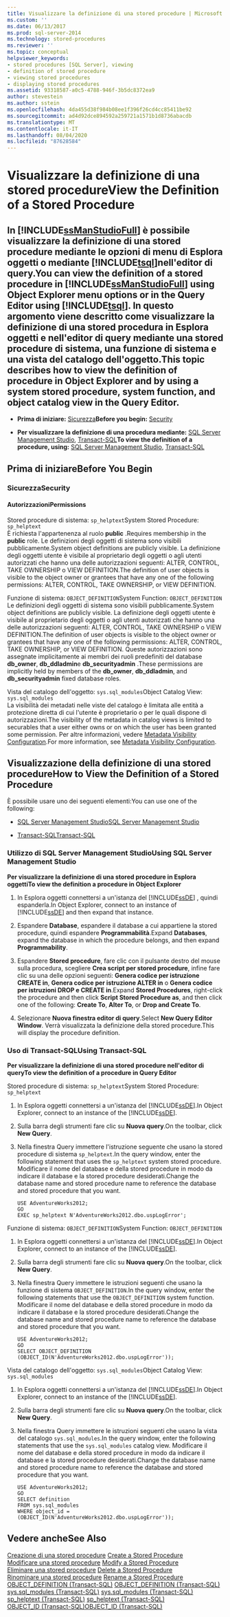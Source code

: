 ```yaml
---
title: Visualizzare la definizione di una stored procedure | Microsoft Docs
ms.custom: ''
ms.date: 06/13/2017
ms.prod: sql-server-2014
ms.technology: stored-procedures
ms.reviewer: ''
ms.topic: conceptual
helpviewer_keywords:
- stored procedures [SQL Server], viewing
- definition of stored procedure
- viewing stored procedures
- displaying stored procedures
ms.assetid: 93318587-a0c5-4788-946f-3b5dc8372ea9
author: stevestein
ms.author: sstein
ms.openlocfilehash: 4da455d38f984b08ee1f396f26cd4cc85411be92
ms.sourcegitcommit: ad4d92dce894592a259721a1571b1d8736abacdb
ms.translationtype: MT
ms.contentlocale: it-IT
ms.lasthandoff: 08/04/2020
ms.locfileid: "87628584"
---
```

# <a name="view-the-definition-of-a-stored-procedure"></a><span data-ttu-id="0dfd7-102">Visualizzare la definizione di una stored procedure</span><span class="sxs-lookup"><span data-stu-id="0dfd7-102">View the Definition of a Stored Procedure</span></span>
    
##  <a name="you-can-view-the-definition-of-a-stored-procedure-in-ssmanstudiofull-using-object-explorer-menu-options-or-in-the-query-editor-using-tsql-this-topic-describes-how-to-view-the-definition-of-procedure-in-object-explorer-and-by-using-a-system-stored-procedure-system-function-and-object-catalog-view-in-the-query-editor"></a><a name="Top"></a> <span data-ttu-id="0dfd7-103">In [!INCLUDE[ssManStudioFull](../../includes/ssmanstudiofull-md.md)] è possibile visualizzare la definizione di una stored procedure mediante le opzioni di menu di Esplora oggetti o mediante [!INCLUDE[tsql](../../includes/tsql-md.md)]nell'editor di query.</span><span class="sxs-lookup"><span data-stu-id="0dfd7-103">You can view the definition of a stored procedure in [!INCLUDE[ssManStudioFull](../../includes/ssmanstudiofull-md.md)] using Object Explorer menu options or in the Query Editor using [!INCLUDE[tsql](../../includes/tsql-md.md)].</span></span> <span data-ttu-id="0dfd7-104">In questo argomento viene descritto come visualizzare la definizione di una stored procedura in Esplora oggetti e nell'editor di query mediante una stored procedure di sistema, una funzione di sistema e una vista del catalogo dell'oggetto.</span><span class="sxs-lookup"><span data-stu-id="0dfd7-104">This topic describes how to view the definition of procedure in Object Explorer and by using a system stored procedure, system function, and object catalog view in the Query Editor.</span></span>  
  
-   <span data-ttu-id="0dfd7-105">**Prima di iniziare:**  [Sicurezza](#Security)</span><span class="sxs-lookup"><span data-stu-id="0dfd7-105">**Before you begin:**  [Security](#Security)</span></span>  
  
-   <span data-ttu-id="0dfd7-106">**Per visualizzare la definizione di una procedura mediante:**  [SQL Server Management Studio](#SSMSProcedure), [Transact-SQL](#TsqlProcedure)</span><span class="sxs-lookup"><span data-stu-id="0dfd7-106">**To view the definition of a procedure, using:**  [SQL Server Management Studio](#SSMSProcedure), [Transact-SQL](#TsqlProcedure)</span></span>  
  
##  <a name="before-you-begin"></a><a name="BeforeYouBegin"></a> <span data-ttu-id="0dfd7-107">Prima di iniziare</span><span class="sxs-lookup"><span data-stu-id="0dfd7-107">Before You Begin</span></span>  
  
###  <a name="security"></a><a name="Security"></a> <span data-ttu-id="0dfd7-108">Sicurezza</span><span class="sxs-lookup"><span data-stu-id="0dfd7-108">Security</span></span>  
  
####  <a name="permissions"></a><a name="Permissions"></a> <span data-ttu-id="0dfd7-109">Autorizzazioni</span><span class="sxs-lookup"><span data-stu-id="0dfd7-109">Permissions</span></span>  
 <span data-ttu-id="0dfd7-110">Stored procedure di sistema: `sp_helptext`</span><span class="sxs-lookup"><span data-stu-id="0dfd7-110">System Stored Procedure: `sp_helptext`</span></span>  
 <span data-ttu-id="0dfd7-111">È richiesta l'appartenenza al ruolo **public** .</span><span class="sxs-lookup"><span data-stu-id="0dfd7-111">Requires membership in the **public** role.</span></span> <span data-ttu-id="0dfd7-112">Le definizioni degli oggetti di sistema sono visibili pubblicamente.</span><span class="sxs-lookup"><span data-stu-id="0dfd7-112">System object definitions are publicly visible.</span></span> <span data-ttu-id="0dfd7-113">La definizione degli oggetti utente è visibile al proprietario degli oggetti o agli utenti autorizzati che hanno una delle autorizzazioni seguenti: ALTER, CONTROL, TAKE OWNERSHIP o VIEW DEFINITION.</span><span class="sxs-lookup"><span data-stu-id="0dfd7-113">The definition of user objects is visible to the object owner or grantees that have any one of the following permissions: ALTER, CONTROL, TAKE OWNERSHIP, or VIEW DEFINITION.</span></span>  
  
 <span data-ttu-id="0dfd7-114">Funzione di sistema: `OBJECT_DEFINITION`</span><span class="sxs-lookup"><span data-stu-id="0dfd7-114">System Function: `OBJECT_DEFINITION`</span></span>  
 <span data-ttu-id="0dfd7-115">Le definizioni degli oggetti di sistema sono visibili pubblicamente.</span><span class="sxs-lookup"><span data-stu-id="0dfd7-115">System object definitions are publicly visible.</span></span> <span data-ttu-id="0dfd7-116">La definizione degli oggetti utente è visibile al proprietario degli oggetti o agli utenti autorizzati che hanno una delle autorizzazioni seguenti: ALTER, CONTROL, TAKE OWNERSHIP o VIEW DEFINITION.</span><span class="sxs-lookup"><span data-stu-id="0dfd7-116">The definition of user objects is visible to the object owner or grantees that have any one of the following permissions: ALTER, CONTROL, TAKE OWNERSHIP, or VIEW DEFINITION.</span></span> <span data-ttu-id="0dfd7-117">Queste autorizzazioni sono assegnate implicitamente ai membri dei ruoli predefiniti del database **db_owner**, **db_ddladmin**e **db_securityadmin** .</span><span class="sxs-lookup"><span data-stu-id="0dfd7-117">These permissions are implicitly held by members of the **db_owner**, **db_ddladmin**, and **db_securityadmin** fixed database roles.</span></span>  
  
 <span data-ttu-id="0dfd7-118">Vista del catalogo dell'oggetto: `sys.sql_modules`</span><span class="sxs-lookup"><span data-stu-id="0dfd7-118">Object Catalog View: `sys.sql_modules`</span></span>  
 <span data-ttu-id="0dfd7-119">La visibilità dei metadati nelle viste del catalogo è limitata alle entità a protezione diretta di cui l'utente è proprietario o per le quali dispone di autorizzazioni.</span><span class="sxs-lookup"><span data-stu-id="0dfd7-119">The visibility of the metadata in catalog views is limited to securables that a user either owns or on which the user has been granted some permission.</span></span> <span data-ttu-id="0dfd7-120">Per altre informazioni, vedere [Metadata Visibility Configuration](../security/metadata-visibility-configuration.md).</span><span class="sxs-lookup"><span data-stu-id="0dfd7-120">For more information, see [Metadata Visibility Configuration](../security/metadata-visibility-configuration.md).</span></span>  
  
##  <a name="how-to-view-the-definition-of-a-stored-procedure"></a><a name="Procedures"></a> <span data-ttu-id="0dfd7-121">Visualizzazione della definizione di una stored procedure</span><span class="sxs-lookup"><span data-stu-id="0dfd7-121">How to View the Definition of a Stored Procedure</span></span>  
 <span data-ttu-id="0dfd7-122">È possibile usare uno dei seguenti elementi:</span><span class="sxs-lookup"><span data-stu-id="0dfd7-122">You can use one of the following:</span></span>  
  
-   [<span data-ttu-id="0dfd7-123">SQL Server Management Studio</span><span class="sxs-lookup"><span data-stu-id="0dfd7-123">SQL Server Management Studio</span></span>](#SSMSProcedure)  
  
-   [<span data-ttu-id="0dfd7-124">Transact-SQL</span><span class="sxs-lookup"><span data-stu-id="0dfd7-124">Transact-SQL</span></span>](#TsqlProcedure)  
  
###  <a name="using-sql-server-management-studio"></a><a name="SSMSProcedure"></a> <span data-ttu-id="0dfd7-125">Utilizzo di SQL Server Management Studio</span><span class="sxs-lookup"><span data-stu-id="0dfd7-125">Using SQL Server Management Studio</span></span>  
 <span data-ttu-id="0dfd7-126">**Per visualizzare la definizione di una stored procedure in Esplora oggetti**</span><span class="sxs-lookup"><span data-stu-id="0dfd7-126">**To view the definition a procedure in Object Explorer**</span></span>  
  
1.  <span data-ttu-id="0dfd7-127">In Esplora oggetti connettersi a un'istanza del [!INCLUDE[ssDE](../../includes/ssde-md.md)] , quindi espanderla.</span><span class="sxs-lookup"><span data-stu-id="0dfd7-127">In Object Explorer, connect to an instance of [!INCLUDE[ssDE](../../includes/ssde-md.md)] and then expand that instance.</span></span>  
  
2.  <span data-ttu-id="0dfd7-128">Espandere **Database**, espandere il database a cui appartiene la stored procedure, quindi espandere **Programmabilità**.</span><span class="sxs-lookup"><span data-stu-id="0dfd7-128">Expand **Databases**, expand the database in which the procedure belongs, and then expand **Programmability**.</span></span>  
  
3.  <span data-ttu-id="0dfd7-129">Espandere **Stored procedure**, fare clic con il pulsante destro del mouse sulla procedura, scegliere **Crea script per stored procedure**, infine fare clic su una delle opzioni seguenti: **Genera codice per istruzione CREATE in**, **Genera codice per istruzione ALTER in** o **Genera codice per istruzioni DROP e CREATE in**.</span><span class="sxs-lookup"><span data-stu-id="0dfd7-129">Expand **Stored Procedures**, right-click the procedure and then click **Script Stored Procedure as**, and then click one of the following: **Create To**, **Alter To**, or **Drop and Create To**.</span></span>  
  
4.  <span data-ttu-id="0dfd7-130">Selezionare **Nuova finestra editor di query**.</span><span class="sxs-lookup"><span data-stu-id="0dfd7-130">Select **New Query Editor Window**.</span></span> <span data-ttu-id="0dfd7-131">Verrà visualizzata la definizione della stored procedure.</span><span class="sxs-lookup"><span data-stu-id="0dfd7-131">This will display the procedure definition.</span></span>  
  
###  <a name="using-transact-sql"></a><a name="TsqlProcedure"></a> <span data-ttu-id="0dfd7-132">Uso di Transact-SQL</span><span class="sxs-lookup"><span data-stu-id="0dfd7-132">Using Transact-SQL</span></span>  
 <span data-ttu-id="0dfd7-133">**Per visualizzare la definizione di una stored procedure nell'editor di query**</span><span class="sxs-lookup"><span data-stu-id="0dfd7-133">**To view the definition of a procedure in Query Editor**</span></span>  
  
 <span data-ttu-id="0dfd7-134">Stored procedure di sistema: `sp_helptext`</span><span class="sxs-lookup"><span data-stu-id="0dfd7-134">System Stored Procedure: `sp_helptext`</span></span>  
 1.  <span data-ttu-id="0dfd7-135">In Esplora oggetti connettersi a un'istanza del [!INCLUDE[ssDE](../../includes/ssde-md.md)].</span><span class="sxs-lookup"><span data-stu-id="0dfd7-135">In Object Explorer, connect to an instance of the [!INCLUDE[ssDE](../../includes/ssde-md.md)].</span></span>  
  
2.  <span data-ttu-id="0dfd7-136">Sulla barra degli strumenti fare clic su **Nuova query**.</span><span class="sxs-lookup"><span data-stu-id="0dfd7-136">On the toolbar, click **New Query**.</span></span>  
  
3.  <span data-ttu-id="0dfd7-137">Nella finestra Query immettere l'istruzione seguente che usano la stored procedure di sistema `sp_helptext`.</span><span class="sxs-lookup"><span data-stu-id="0dfd7-137">In the query window, enter the following statement that uses the `sp_helptext` system stored procedure.</span></span> <span data-ttu-id="0dfd7-138">Modificare il nome del database e della stored procedure in modo da indicare il database e la stored procedure desiderati.</span><span class="sxs-lookup"><span data-stu-id="0dfd7-138">Change the database name and stored procedure name to reference the database and stored procedure that you want.</span></span>  
  
    ```  
    USE AdventureWorks2012;  
    GO  
    EXEC sp_helptext N'AdventureWorks2012.dbo.uspLogError';  
    ```  
  
 <span data-ttu-id="0dfd7-139">Funzione di sistema: `OBJECT_DEFINITION`</span><span class="sxs-lookup"><span data-stu-id="0dfd7-139">System Function: `OBJECT_DEFINITION`</span></span>  
 1.  <span data-ttu-id="0dfd7-140">In Esplora oggetti connettersi a un'istanza del [!INCLUDE[ssDE](../../includes/ssde-md.md)].</span><span class="sxs-lookup"><span data-stu-id="0dfd7-140">In Object Explorer, connect to an instance of the [!INCLUDE[ssDE](../../includes/ssde-md.md)].</span></span>  
  
2.  <span data-ttu-id="0dfd7-141">Sulla barra degli strumenti fare clic su **Nuova query**.</span><span class="sxs-lookup"><span data-stu-id="0dfd7-141">On the toolbar, click **New Query**.</span></span>  
  
3.  <span data-ttu-id="0dfd7-142">Nella finestra Query immettere le istruzioni seguenti che usano la funzione di sistema `OBJECT_DEFINITION`.</span><span class="sxs-lookup"><span data-stu-id="0dfd7-142">In the query window, enter the following statements that use the `OBJECT_DEFINITION` system function.</span></span> <span data-ttu-id="0dfd7-143">Modificare il nome del database e della stored procedure in modo da indicare il database e la stored procedure desiderati.</span><span class="sxs-lookup"><span data-stu-id="0dfd7-143">Change the database name and stored procedure name to reference the database and stored procedure that you want.</span></span>  
  
    ```  
    USE AdventureWorks2012;  
    GO  
    SELECT OBJECT_DEFINITION (OBJECT_ID(N'AdventureWorks2012.dbo.uspLogError'));  
    ```  
  
 <span data-ttu-id="0dfd7-144">Vista del catalogo dell'oggetto: `sys.sql_modules`</span><span class="sxs-lookup"><span data-stu-id="0dfd7-144">Object Catalog View: `sys.sql_modules`</span></span>  
 1.  <span data-ttu-id="0dfd7-145">In Esplora oggetti connettersi a un'istanza del [!INCLUDE[ssDE](../../includes/ssde-md.md)].</span><span class="sxs-lookup"><span data-stu-id="0dfd7-145">In Object Explorer, connect to an instance of the [!INCLUDE[ssDE](../../includes/ssde-md.md)].</span></span>  
  
2.  <span data-ttu-id="0dfd7-146">Sulla barra degli strumenti fare clic su **Nuova query**.</span><span class="sxs-lookup"><span data-stu-id="0dfd7-146">On the toolbar, click **New Query**.</span></span>  
  
3.  <span data-ttu-id="0dfd7-147">Nella finestra Query immettere le istruzioni seguenti che usano la vista del catalogo `sys.sql_modules`.</span><span class="sxs-lookup"><span data-stu-id="0dfd7-147">In the query window, enter the following statements that use the `sys.sql_modules` catalog view.</span></span> <span data-ttu-id="0dfd7-148">Modificare il nome del database e della stored procedure in modo da indicare il database e la stored procedure desiderati.</span><span class="sxs-lookup"><span data-stu-id="0dfd7-148">Change the database name and stored procedure name to reference the database and stored procedure that you want.</span></span>  
  
    ```  
    USE AdventureWorks2012;  
    GO  
    SELECT definition  
    FROM sys.sql_modules  
    WHERE object_id = (OBJECT_ID(N'AdventureWorks2012.dbo.uspLogError'));  
    ```  
  
## <a name="see-also"></a><span data-ttu-id="0dfd7-149">Vedere anche</span><span class="sxs-lookup"><span data-stu-id="0dfd7-149">See Also</span></span>  
 <span data-ttu-id="0dfd7-150">[Creazione di una stored procedure](create-a-stored-procedure.md) </span><span class="sxs-lookup"><span data-stu-id="0dfd7-150">[Create a Stored Procedure](create-a-stored-procedure.md) </span></span>  
 <span data-ttu-id="0dfd7-151">[Modificare una stored procedure](modify-a-stored-procedure.md) </span><span class="sxs-lookup"><span data-stu-id="0dfd7-151">[Modify a Stored Procedure](modify-a-stored-procedure.md) </span></span>  
 <span data-ttu-id="0dfd7-152">[Eliminare una stored procedure](delete-a-stored-procedure.md) </span><span class="sxs-lookup"><span data-stu-id="0dfd7-152">[Delete a Stored Procedure](delete-a-stored-procedure.md) </span></span>  
 <span data-ttu-id="0dfd7-153">[Rinominare una stored procedure](rename-a-stored-procedure.md) </span><span class="sxs-lookup"><span data-stu-id="0dfd7-153">[Rename a Stored Procedure](rename-a-stored-procedure.md) </span></span>  
 <span data-ttu-id="0dfd7-154">[OBJECT_DEFINITION &#40;Transact-SQL&#41;](/sql/t-sql/functions/object-definition-transact-sql) </span><span class="sxs-lookup"><span data-stu-id="0dfd7-154">[OBJECT_DEFINITION &#40;Transact-SQL&#41;](/sql/t-sql/functions/object-definition-transact-sql) </span></span>  
 <span data-ttu-id="0dfd7-155">[sys.sql_modules &#40;Transact-SQL&#41;](/sql/relational-databases/system-catalog-views/sys-sql-modules-transact-sql) </span><span class="sxs-lookup"><span data-stu-id="0dfd7-155">[sys.sql_modules &#40;Transact-SQL&#41;](/sql/relational-databases/system-catalog-views/sys-sql-modules-transact-sql) </span></span>  
 <span data-ttu-id="0dfd7-156">[sp_helptext &#40;Transact-SQL&#41;](/sql/relational-databases/system-stored-procedures/sp-helptext-transact-sql) </span><span class="sxs-lookup"><span data-stu-id="0dfd7-156">[sp_helptext &#40;Transact-SQL&#41;](/sql/relational-databases/system-stored-procedures/sp-helptext-transact-sql) </span></span>  
 [<span data-ttu-id="0dfd7-157">OBJECT_ID &#40;Transact-SQL&#41;</span><span class="sxs-lookup"><span data-stu-id="0dfd7-157">OBJECT_ID &#40;Transact-SQL&#41;</span></span>](/sql/t-sql/functions/object-id-transact-sql)  
  
  

